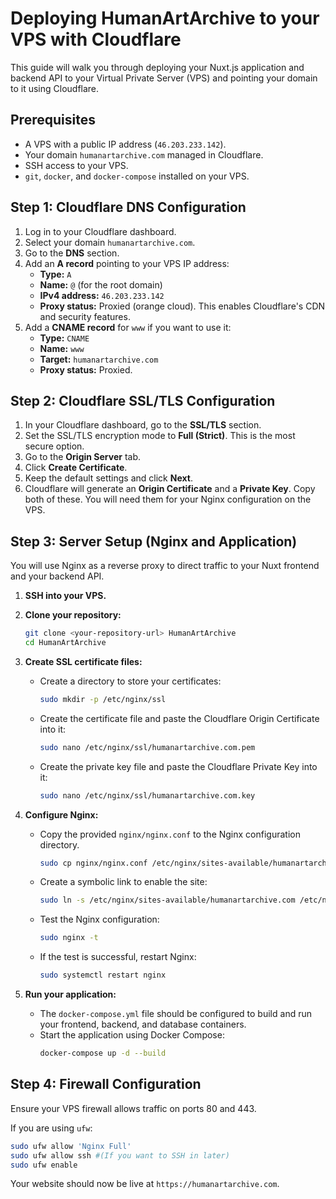 # Deploying HumanArtArchive to your VPS with Cloudflare

This guide will walk you through deploying your Nuxt.js application and backend API to your Virtual Private Server (VPS) and pointing your domain to it using Cloudflare.

## Prerequisites

- A VPS with a public IP address (`46.203.233.142`).
- Your domain `humanartarchive.com` managed in Cloudflare.
- SSH access to your VPS.
- `git`, `docker`, and `docker-compose` installed on your VPS.

## Step 1: Cloudflare DNS Configuration

1.  Log in to your Cloudflare dashboard.
2.  Select your domain `humanartarchive.com`.
3.  Go to the **DNS** section.
4.  Add an **A record** pointing to your VPS IP address:
    -   **Type:** `A`
    -   **Name:** `@` (for the root domain)
    -   **IPv4 address:** `46.203.233.142`
    -   **Proxy status:** Proxied (orange cloud). This enables Cloudflare's CDN and security features.
5.  Add a **CNAME record** for `www` if you want to use it:
    -   **Type:** `CNAME`
    -   **Name:** `www`
    -   **Target:** `humanartarchive.com`
    -   **Proxy status:** Proxied.

## Step 2: Cloudflare SSL/TLS Configuration

1.  In your Cloudflare dashboard, go to the **SSL/TLS** section.
2.  Set the SSL/TLS encryption mode to **Full (Strict)**. This is the most secure option.
3.  Go to the **Origin Server** tab.
4.  Click **Create Certificate**.
5.  Keep the default settings and click **Next**.
6.  Cloudflare will generate an **Origin Certificate** and a **Private Key**. Copy both of these. You will need them for your Nginx configuration on the VPS.

## Step 3: Server Setup (Nginx and Application)

You will use Nginx as a reverse proxy to direct traffic to your Nuxt frontend and your backend API.

1.  **SSH into your VPS.**

2.  **Clone your repository:**
    ```bash
    git clone <your-repository-url> HumanArtArchive
    cd HumanArtArchive
    ```

3.  **Create SSL certificate files:**
    -   Create a directory to store your certificates:
        ```bash
        sudo mkdir -p /etc/nginx/ssl
        ```
    -   Create the certificate file and paste the Cloudflare Origin Certificate into it:
        ```bash
        sudo nano /etc/nginx/ssl/humanartarchive.com.pem
        ```
    -   Create the private key file and paste the Cloudflare Private Key into it:
        ```bash
        sudo nano /etc/nginx/ssl/humanartarchive.com.key
        ```

4.  **Configure Nginx:**
    -   Copy the provided `nginx/nginx.conf` to the Nginx configuration directory.
        ```bash
        sudo cp nginx/nginx.conf /etc/nginx/sites-available/humanartarchive.com
        ```
    -   Create a symbolic link to enable the site:
        ```bash
        sudo ln -s /etc/nginx/sites-available/humanartarchive.com /etc/nginx/sites-enabled/
        ```
    -   Test the Nginx configuration:
        ```bash
        sudo nginx -t
        ```
    -   If the test is successful, restart Nginx:
        ```bash
        sudo systemctl restart nginx
        ```

5.  **Run your application:**
    -   The `docker-compose.yml` file should be configured to build and run your frontend, backend, and database containers.
    -   Start the application using Docker Compose:
        ```bash
        docker-compose up -d --build
        ```

## Step 4: Firewall Configuration

Ensure your VPS firewall allows traffic on ports 80 and 443.

If you are using `ufw`:

```bash
sudo ufw allow 'Nginx Full'
sudo ufw allow ssh #(If you want to SSH in later)
sudo ufw enable
```

Your website should now be live at `https://humanartarchive.com`.
